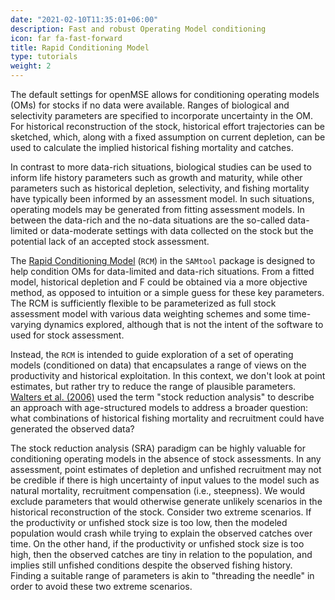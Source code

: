 ```yaml
---
date: "2021-02-10T11:35:01+06:00"
description: Fast and robust Operating Model conditioning
icon: far fa-fast-forward
title: Rapid Conditioning Model
type: tutorials
weight: 2
---
```


The default settings for openMSE allows for conditioning operating models (OMs) for stocks if no data were available. Ranges of biological and selectivity parameters are specified to incorporate uncertainty in the OM. For historical reconstruction of the stock, historical effort trajectories can be sketched, which, along with a fixed assumption on current depletion, can be used to calculate the implied historical fishing mortality and catches. 

In contrast to more data-rich situations, biological studies can be used to inform life history parameters such as growth and maturity, while other parameters such as historical depletion, selectivity, and fishing mortality have typically been informed by an assessment model. In such situations, operating models may be generated from fitting assessment models. In between the data-rich and the no-data situations are the so-called data-limited or data-moderate settings with data collected on the stock but the potential lack of an accepted stock assessment. 

The [Rapid Conditioning Model](https://samtool.openmse.com/reference/RCM.html) (`RCM`) in the `SAMtool` package is designed to help condition OMs for data-limited and data-rich situations. From a fitted model, historical depletion and F could be obtained via a more objective method, as opposed to intuition or a simple guess for these key parameters. The RCM is sufficiently flexible to be parameterized as full stock assessment model with various data weighting schemes and some time-varying dynamics explored, although that is not the intent of the software to used for stock assessment. 

Instead, the `RCM` is intended to guide exploration of a set of operating models (conditioned on data) that encapsulates a range of views on the productivity and historical exploitation. In this context, we don't look at point estimates, but rather try to reduce the range of plausible parameters. [Walters et al. (2006)](https://www.researchgate.net/publication/238730731_A_stochastic_approach_to_stock_reduction_analysis) used the term "stock reduction analysis" to describe an approach with age-structured models to address a broader question: what combinations of historical fishing mortality and recruitment could have generated the observed data? 

The stock reduction analysis (SRA) paradigm can be highly valuable for conditioning operating models in the absence of stock assessments. In any assessment, point estimates of depletion and unfished recruitment may not be credible if there is high uncertainty of input values to the model such as natural mortality, recruitment compensation (i.e., steepness). We would exclude parameters that would otherwise generate unlikely scenarios in the historical reconstruction of the stock. Consider two extreme scenarios. If the productivity or unfished stock size is too low, then the modeled population would crash while trying to explain the observed catches over time. On the other hand, if the productivity or unfished stock size is too high, then the observed catches are tiny in relation to the population, and implies still unfished conditions despite the observed fishing history. Finding a suitable range of parameters is akin to "threading the needle" in order to avoid these two extreme scenarios.
